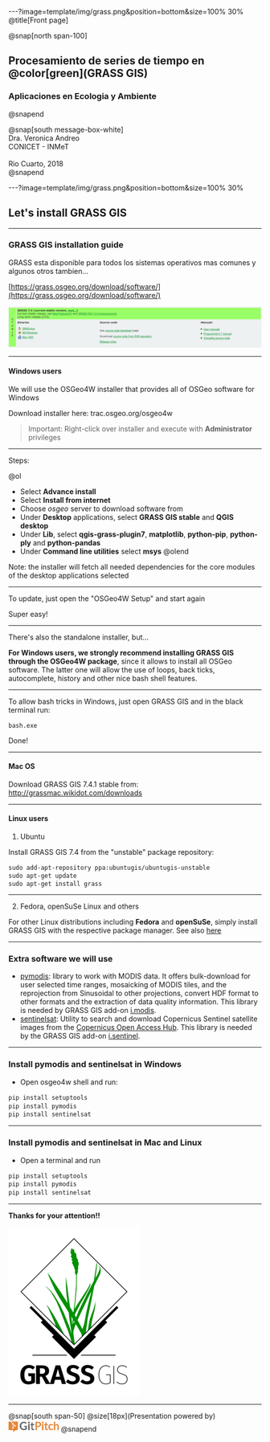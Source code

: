 ---?image=template/img/grass.png&position=bottom&size=100% 30%
@title[Front page]

@snap[north span-100]
<br>
<h2>Procesamiento de series de tiempo en @color[green](GRASS GIS)</h2>
<h3>Aplicaciones en Ecologia y Ambiente</h3>
@snapend

@snap[south message-box-white]
<br>Dra. Veronica Andreo<br>CONICET - INMeT<br><br>Rio Cuarto, 2018<br>
@snapend

---?image=template/img/grass.png&position=bottom&size=100% 30%

## Let's install GRASS GIS

---

### GRASS GIS installation guide

GRASS esta disponible para todos los sistemas operativos mas comunes y algunos otros tambien...

[https://grass.osgeo.org/download/software/](https://grass.osgeo.org/download/software/)

![Download software section](assets/img/grass_gis_download_software.png)

---

#### Windows users

We will use the OSGeo4W installer that provides all of OSGeo software for Windows

Download installer here: trac.osgeo.org/osgeo4w

> Important:
> Right-click over installer and execute with **Administrator** privileges

---

Steps:

@ol
- Select **Advance install**
- Select **Install from internet**
- Choose *osgeo* server to download software from
- Under **Desktop** applications, select **GRASS GIS stable** and **QGIS desktop**
- Under **Lib**, select **qgis-grass-plugin7**, **matplotlib**, **python-pip**, **python-ply** and **python-pandas** 
- Under **Command line utilities** select **msys**
@olend

Note: the installer will fetch all needed dependencies for the core modules of the desktop applications selected

---

To update, just open the "OSGeo4W Setup" and start again

Super easy!

---

There's also the standalone installer, but...

**For Windows users, we strongly recommend installing GRASS GIS through the OSGeo4W package**, since it allows to install all OSGeo software. The latter one will allow the use of loops, back ticks, autocomplete, history and other nice bash shell features.

---

To allow bash tricks in Windows, just open GRASS GIS and in the black terminal run:

```
bash.exe
```

Done!

---

#### Mac OS

Download GRASS GIS 7.4.1 stable from: <http://grassmac.wikidot.com/downloads>

---

#### Linux users

1. Ubuntu

Install GRASS GIS 7.4 from the "unstable" package repository:

```
sudo add-apt-repository ppa:ubuntugis/ubuntugis-unstable
sudo apt-get update
sudo apt-get install grass
```

---

2. Fedora, openSuSe Linux and others

For other Linux distributions including **Fedora** and **openSuSe**, simply install GRASS GIS with the respective package manager. See also [here](https://grass.osgeo.org/download/software/)

---

### Extra software we will use

- [pymodis](http://www.pymodis.org/): library to work with MODIS data. It offers bulk-download for user selected time ranges, mosaicking of MODIS tiles, and the reprojection from Sinusoidal to other projections, convert HDF format to other formats and the extraction of data quality information. This library is needed by GRASS GIS add-on [i.modis](https://grass.osgeo.org/grass74/manuals/addons/i.modis.html).
- [sentinelsat](https://github.com/sentinelsat/sentinelsat): Utility to search and download Copernicus Sentinel satellite images from the [Copernicus Open Access Hub](https://scihub.copernicus.eu/). This library is needed by the GRASS GIS add-on [i.sentinel](https://grass.osgeo.org/grass74/manuals/addons/i.sentinel.html).

---

### Install pymodis and sentinelsat in Windows

- Open osgeo4w shell and run:

```python
pip install setuptools
pip install pymodis
pip install sentinelsat
```

---

### Install pymodis and sentinelsat in Mac and Linux

- Open a terminal and run 

```python
pip install setuptools
pip install pymodis
pip install sentinelsat
```

---

**Thanks for your attention!!**

![GRASS GIS logo](assets/img/grass_logo_alphab.png)

---

@snap[south span-50]
@size[18px](Presentation powered by)
<br>
<a href="https://gitpitch.com/">
<img src="assets/img/gitpitch_logo.png" width="20%"></a>
@snapend

<!--- 
1.  WinGRASS stand-alone installer
> Important:
> Right-click over the installer and execute with **Administrator** privileges
Be sure to check "Important Microsoft Runtime Libraries". The rest is all **Ok** until the end.
Note: dependencies needed by core modules are shipped with the installer, no need to worry about them now.
--->